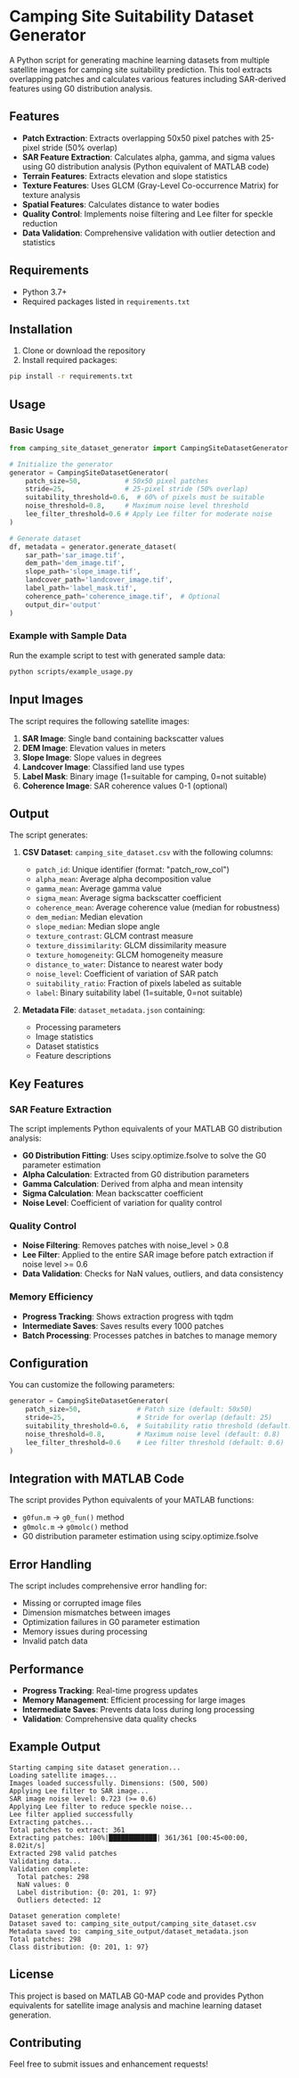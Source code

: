 # Camping Site Suitability Dataset Generator

A Python script for generating machine learning datasets from multiple satellite images for camping site suitability prediction. This tool extracts overlapping patches and calculates various features including SAR-derived features using G0 distribution analysis.

## Features

- **Patch Extraction**: Extracts overlapping 50x50 pixel patches with 25-pixel stride (50% overlap)
- **SAR Feature Extraction**: Calculates alpha, gamma, and sigma values using G0 distribution analysis (Python equivalent of MATLAB code)
- **Terrain Features**: Extracts elevation and slope statistics
- **Texture Features**: Uses GLCM (Gray-Level Co-occurrence Matrix) for texture analysis
- **Spatial Features**: Calculates distance to water bodies
- **Quality Control**: Implements noise filtering and Lee filter for speckle reduction
- **Data Validation**: Comprehensive validation with outlier detection and statistics

## Requirements

- Python 3.7+
- Required packages listed in `requirements.txt`

## Installation

1. Clone or download the repository
2. Install required packages:
```bash
pip install -r requirements.txt
```

## Usage

### Basic Usage

```python
from camping_site_dataset_generator import CampingSiteDatasetGenerator

# Initialize the generator
generator = CampingSiteDatasetGenerator(
    patch_size=50,           # 50x50 pixel patches
    stride=25,               # 25-pixel stride (50% overlap)
    suitability_threshold=0.6,  # 60% of pixels must be suitable
    noise_threshold=0.8,     # Maximum noise level threshold
    lee_filter_threshold=0.6 # Apply Lee filter for moderate noise
)

# Generate dataset
df, metadata = generator.generate_dataset(
    sar_path='sar_image.tif',
    dem_path='dem_image.tif',
    slope_path='slope_image.tif',
    landcover_path='landcover_image.tif',
    label_path='label_mask.tif',
    coherence_path='coherence_image.tif',  # Optional
    output_dir='output'
)
```

### Example with Sample Data

Run the example script to test with generated sample data:

```bash
python scripts/example_usage.py
```

## Input Images

The script requires the following satellite images:

1. **SAR Image**: Single band containing backscatter values
2. **DEM Image**: Elevation values in meters
3. **Slope Image**: Slope values in degrees
4. **Landcover Image**: Classified land use types
5. **Label Mask**: Binary image (1=suitable for camping, 0=not suitable)
6. **Coherence Image**: SAR coherence values 0-1 (optional)

## Output

The script generates:

1. **CSV Dataset**: `camping_site_dataset.csv` with the following columns:
   - `patch_id`: Unique identifier (format: "patch_row_col")
   - `alpha_mean`: Average alpha decomposition value
   - `gamma_mean`: Average gamma value
   - `sigma_mean`: Average sigma backscatter coefficient
   - `coherence_mean`: Average coherence value (median for robustness)
   - `dem_median`: Median elevation
   - `slope_median`: Median slope angle
   - `texture_contrast`: GLCM contrast measure
   - `texture_dissimilarity`: GLCM dissimilarity measure
   - `texture_homogeneity`: GLCM homogeneity measure
   - `distance_to_water`: Distance to nearest water body
   - `noise_level`: Coefficient of variation of SAR patch
   - `suitability_ratio`: Fraction of pixels labeled as suitable
   - `label`: Binary suitability label (1=suitable, 0=not suitable)

2. **Metadata File**: `dataset_metadata.json` containing:
   - Processing parameters
   - Image statistics
   - Dataset statistics
   - Feature descriptions

## Key Features

### SAR Feature Extraction

The script implements Python equivalents of your MATLAB G0 distribution analysis:

- **G0 Distribution Fitting**: Uses scipy.optimize.fsolve to solve the G0 parameter estimation
- **Alpha Calculation**: Extracted from G0 distribution parameters
- **Gamma Calculation**: Derived from alpha and mean intensity
- **Sigma Calculation**: Mean backscatter coefficient
- **Noise Level**: Coefficient of variation for quality control

### Quality Control

- **Noise Filtering**: Removes patches with noise_level > 0.8
- **Lee Filter**: Applied to the entire SAR image before patch extraction if noise level >= 0.6
- **Data Validation**: Checks for NaN values, outliers, and data consistency

### Memory Efficiency

- **Progress Tracking**: Shows extraction progress with tqdm
- **Intermediate Saves**: Saves results every 1000 patches
- **Batch Processing**: Processes patches in batches to manage memory

## Configuration

You can customize the following parameters:

```python
generator = CampingSiteDatasetGenerator(
    patch_size=50,              # Patch size (default: 50x50)
    stride=25,                  # Stride for overlap (default: 25)
    suitability_threshold=0.6,  # Suitability ratio threshold (default: 0.6)
    noise_threshold=0.8,        # Maximum noise level (default: 0.8)
    lee_filter_threshold=0.6    # Lee filter threshold (default: 0.6)
)
```

## Integration with MATLAB Code

The script provides Python equivalents of your MATLAB functions:

- `g0fun.m` → `g0_fun()` method
- `g0molc.m` → `g0molc()` method
- G0 distribution parameter estimation using scipy.optimize.fsolve

## Error Handling

The script includes comprehensive error handling for:
- Missing or corrupted image files
- Dimension mismatches between images
- Optimization failures in G0 parameter estimation
- Memory issues during processing
- Invalid patch data

## Performance

- **Progress Tracking**: Real-time progress updates
- **Memory Management**: Efficient processing for large images
- **Intermediate Saves**: Prevents data loss during long processing
- **Validation**: Comprehensive data quality checks

## Example Output

```
Starting camping site dataset generation...
Loading satellite images...
Images loaded successfully. Dimensions: (500, 500)
Applying Lee filter to SAR image...
SAR image noise level: 0.723 (>= 0.6)
Applying Lee filter to reduce speckle noise...
Lee filter applied successfully
Extracting patches...
Total patches to extract: 361
Extracting patches: 100%|████████████| 361/361 [00:45<00:00,  8.02it/s]
Extracted 298 valid patches
Validating data...
Validation complete:
  Total patches: 298
  NaN values: 0
  Label distribution: {0: 201, 1: 97}
  Outliers detected: 12

Dataset generation complete!
Dataset saved to: camping_site_output/camping_site_dataset.csv
Metadata saved to: camping_site_output/dataset_metadata.json
Total patches: 298
Class distribution: {0: 201, 1: 97}
```

## License

This project is based on MATLAB G0-MAP code and provides Python equivalents for satellite image analysis and machine learning dataset generation.

## Contributing

Feel free to submit issues and enhancement requests!